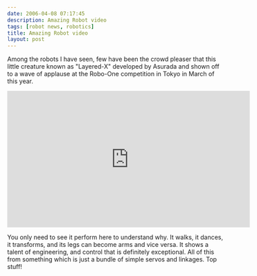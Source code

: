 ```yaml
---
date: 2006-04-08 07:17:45
description: Amazing Robot video
tags: [robot news, robotics]
title: Amazing Robot video
layout: post
---
```

Among the robots I have seen, few have been the crowd pleaser that this little creature known as "Layered-X" developed by Asurada and shown off to a wave of applause at the Robo-One competition in Tokyo in March of this year.

<iframe width="560" height="315" src="https://www.youtube.com/embed/0m_cCP1wn94" title="YouTube video player" frameborder="0" allow="accelerometer; autoplay; clipboard-write; encrypted-media; gyroscope; picture-in-picture; web-share" allowfullscreen="true"></iframe>

You only need to see it perform here to understand why. It walks, it dances, it transforms, and its legs can become arms and vice versa. It shows a talent of engineering, and control that is definitely exceptional. All of this from something which is just a bundle of simple servos and linkages. Top stuff!
